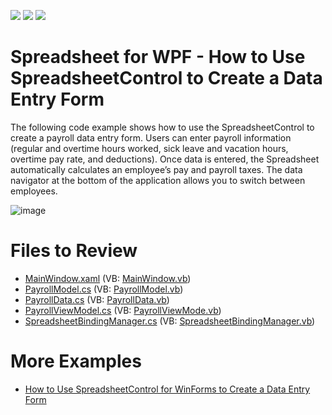 <!-- default badges list -->
![](https://img.shields.io/endpoint?url=https://codecentral.devexpress.com/api/v1/VersionRange/202326835/21.1.5%2B)
[![](https://img.shields.io/badge/Open_in_DevExpress_Support_Center-FF7200?style=flat-square&logo=DevExpress&logoColor=white)](https://supportcenter.devexpress.com/ticket/details/T828545)
[![](https://img.shields.io/badge/📖_How_to_use_DevExpress_Examples-e9f6fc?style=flat-square)](https://docs.devexpress.com/GeneralInformation/403183)
<!-- default badges end -->
# Spreadsheet for WPF - How to Use SpreadsheetControl to Create a Data Entry Form

The following code example shows how to use the SpreadsheetControl to create a payroll data entry form. Users can enter payroll information (regular and overtime hours worked, sick leave and vacation hours, overtime pay rate, and deductions). Once data is entered, the Spreadsheet automatically calculates an employee’s pay and payroll taxes. The data navigator at the bottom of the application allows you to switch between employees.

![image](./media/project_image.png)

# Files to Review

* [MainWindow.xaml](./CS/WpfDataEntryFormSample/MainWindow.xaml) (VB: [MainWindow.vb](./VB/WpfDataEntryFormSample/MainWindow.xaml))
* [PayrollModel.cs](./CS/WpfDataEntryFormSample/PayrollModel.cs) (VB: [PayrollModel.vb](./VB/WpfDataEntryFormSample/PayrollModel.vb))
* [PayrollData.cs](./CS/WpfDataEntryFormSample/PayrollData.cs) (VB: [PayrollData.vb](./VB/WpfDataEntryFormSample/PayrollData.vb))
* [PayrollViewModel.cs](./CS/WpfDataEntryFormSample/PayrollViewModel.cs) (VB: [PayrollViewMode.vb](./VB/WpfDataEntryFormSample/PayrollViewModel.vb))
* [SpreadsheetBindingManager.cs](./CS/WpfDataEntryFormSample/SpreadsheetBindingManager.cs) (VB: [SpreadsheetBindingManager.vb](./VB/WpfDataEntryFormSample/SpreadsheetBindingManager.vb))

# More Examples

* [How to Use SpreadsheetControl for WinForms to Create a Data Entry Form](https://github.com/DevExpress-Examples/how-to-use-spreadsheet-control-to-create-a-data-entry-form)
